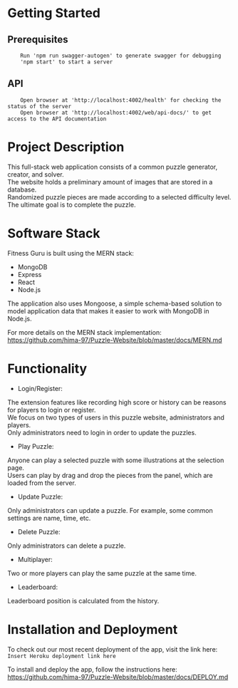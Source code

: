 # Getting Started
## Prerequisites
```
    Run 'npm run swagger-autogen' to generate swagger for debugging
    'npm start' to start a server
```
## API
```
    Open browser at 'http://localhost:4002/health' for checking the status of the server
    Open browser at 'http://localhost:4002/web/api-docs/' to get access to the API documentation
```

# Project Description

This full-stack web application consists of a common puzzle generator, creator, and solver. <br>
The website holds a preliminary amount of images that are stored in a database. <br> 
Randomized puzzle pieces are made according to a selected difficulty level. <br>
The ultimate goal is to complete the puzzle.

# Software Stack

Fitness Guru is built using the MERN stack:

- MongoDB
- Express
- React
- Node.js

The application also uses Mongoose, a simple schema-based solution to model application data that makes it easier to work with MongoDB in Node.js.

For more details on the MERN stack implementation: <br>
https://github.com/hima-97/Puzzle-Website/blob/master/docs/MERN.md

# Functionality

- Login/Register:

The extension features like recording high score or history can be reasons for players to login or register. <br>
We focus on two types of users in this puzzle website, administrators and players. <br>
Only administrators need to login in order to update the puzzles.

- Play Puzzle:

Anyone can play a selected puzzle with some illustrations at the selection page. <br> 
Users can play by drag and drop the pieces from the panel, which are loaded from the server. <br>

- Update Puzzle:

Only administrators can update a puzzle. For example, some common settings are name, time, etc.

- Delete Puzzle:

Only administrators can delete a puzzle.

- Multiplayer:

Two or more players can play the same puzzle at the same time.

- Leaderboard:

Leaderboard position is calculated from the history.

# Installation and Deployment

To check out our most recent deployment of the app, visit the link here: <br>
`Insert Heroku deployment link here`

To install and deploy the app, follow the instructions here: <br>
https://github.com/hima-97/Puzzle-Website/blob/master/docs/DEPLOY.md